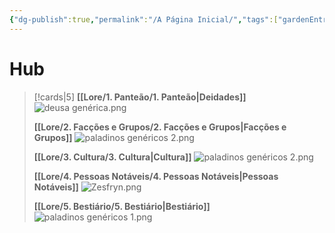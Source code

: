 ```yaml
---
{"dg-publish":true,"permalink":"/A Página Inicial/","tags":["gardenEntry"],"updated":"2025-06-23T22:06:01.616-03:00"}
---
```


# Hub
>[!cards|5]
>**[[Lore/1. Panteão/1. Panteão\|Deidades]]**
>![deusa genérica.png](/img/user/Recursos/Imagens/deusa%20gen%C3%A9rica.png)
>
>**[[Lore/2. Facções e Grupos/2. Facções e Grupos\|Facções e Grupos]]**
>![paladinos genéricos 2.png](/img/user/Recursos/Imagens/paladinos%20gen%C3%A9ricos%202.png)
>
>**[[Lore/3. Cultura/3. Cultura\|Cultura]]**
>![paladinos genéricos 2.png](/img/user/Recursos/Imagens/paladinos%20gen%C3%A9ricos%202.png)
>
>**[[Lore/4. Pessoas Notáveis/4. Pessoas Notáveis\|Pessoas Notáveis]]**
>![Zesfryn.png](/img/user/Recursos/Imagens/Zesfryn.png)
>
>**[[Lore/5. Bestiário/5. Bestiário\|Bestiário]]**
>![paladinos genéricos 1.png](/img/user/Recursos/Imagens/paladinos%20gen%C3%A9ricos%201.png)
>
